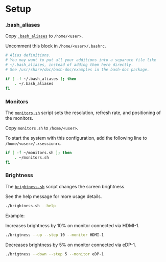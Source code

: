 # Setup

### .bash_aliases

Copy [`.bash_aliases`](./.bash_aliases) to `/home/<user>`.

Uncomment this block in `/home/<user>/.bashrc`.

```bash
# Alias definitions.
# You may want to put all your additions into a separate file like
# ~/.bash_aliases, instead of adding them here directly.
# See /usr/share/doc/bash-doc/examples in the bash-doc package.

if [ -f ~/.bash_aliases ]; then
    . ~/.bash_aliases
fi
```

### Monitors

The [`monitors.sh`](./monitors.sh) script sets the resolution, refresh rate, and positioning of the monitors.

Copy `monitors.sh` to `/home/<user>`.

To start the system with this configuration, add the following line to `/home/<user>/.xsessionrc`.

```bash
if [ -f ~/monitors.sh ]; then
    . ~/monitors.sh
fi
```

### Brightness

The [`brightness.sh`](./brightness.sh) script changes the screen brightness.

See the help message for more usage details.

```bash
./brightness.sh --help
```

Example:

Increases brightness by 10% on monitor connected via HDMI-1.

```bash
./brigtness --up --step 10 --monitor HDMI-1
```

Decreases brightness by 5% on monitor connected via eDP-1.

```bash
./brigtness --down --step 5 --monitor eDP-1
```

